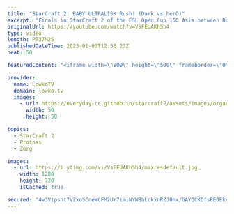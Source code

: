 ```yaml
---
title: "StarCraft 2: BABY ULTRALISK Rush! (Dark vs herO)"
excerpt: "Finals in StarCraft 2 of the ESL Open Cup 156 Asia between Dark (Zerg) and herO (Protoss). This best-of-5 series is played on the new StarCraft 2 balance patch with changes to a lot of units.  Support my work: https://patreon.com/lowkotv Lowko Merch: https://lowko.shop  My YouTube channels:  @LowkoTV"
originalUrl: https://youtube.com/watch?v=VsFEUAKhSh4
type: video
length: PT37M2S
publishedDateTime: 2023-01-03T12:56:23Z
heat: 50

featuredContent: "<iframe width=\"800\" height=\"500\" frameborder=\"0\" src=\"https://www.youtube.com/embed/VsFEUAKhSh4\" allow=\"accelerometer; autoplay; encrypted-media; gyroscope; picture-in-picture\" allowfullscreen></iframe>"

provider:
  name: LowkoTV
  domain: lowko.tv
  images:
    - url: https://everyday-cc.github.io/starcraft2/assets/images/organizations/lowko.tv-50x50.jpg
      width: 50
      height: 50

topics:
  - StarCraft 2
  - Protoss
  - Zerg

images:
  - url: https://i.ytimg.com/vi/VsFEUAKhSh4/maxresdefault.jpg
    width: 1280
    height: 720
    isCached: true

secured: "4w3Vtpsnt7VZxoSCneWCFM2Ur7imiNYWBhLckxnRZJ0nx/GAYQCKDfs8EOEkvT/GevdqNZjvcQIGhweGUqvWAfpczawQOEEJv5/RHpq4hyNcszsF83R7UcwbgBa+AP91pINxEbQVqpRTGMTUDfoNA2vtKY5AfYcIxuW6SMqjxIHg6RhIJJka25PctIp3P/Xyerj8Pi9BgDUh3EVxKD0drvlc9rrOOJ8Xer8V4OxTQFUqxry2knBVhtqz9ZTm0f3CY3UrvEg17KpZpg7A4LfrBKTeMDhvyNw4FdqppFcdYORFzbi6JtS2S7hKPT7oniITGPvk6Z4H3XIQTbAKM6SinL4H9FlO4dOVQyowuikvVDwnra1aIgFrDRvf6+M2SS5HpzWZlB/YmA0Vf3odjpDnixYULIGQ4EjSmmu6AfYyUA72Q8NJ8JGCLZ4Z3TUnO9sc;Hj7DXTfobN1aRXy1mmCNnA=="
---
```


